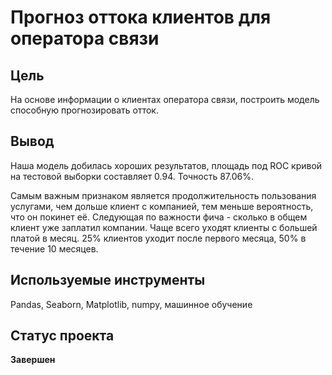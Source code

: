 # Прогноз оттока клиентов для оператора связи

## Цель
На основе информации о клиентах оператора связи, построить модель способную прогнозировать отток.
## Вывод
Наша модель добилась хороших результатов, площадь под ROC кривой на тестовой выборки составляет 0.94. Точность 87.06%.

Самым важным признаком является продолжительность пользования услугами, чем дольше клиент с компанией, тем меньше вероятность, что он покинет её. Следующая по важности фича - сколько в общем клиент уже заплатил компании. Чаще всего уходят клиенты с большей платой в месяц. 25% клиентов уходит после первого месяца, 50% в течение 10 месяцев.
## Используемые инструменты
Pandas, Seaborn, Matplotlib, numpy, машинное обучение
## Статус проекта
**Завершен**
